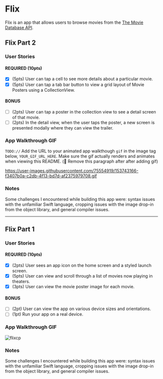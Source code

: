 # Flix

Flix is an app that allows users to browse movies from the [The Movie Database API](http://docs.themoviedb.apiary.io/#).

## Flix Part 2

### User Stories

#### REQUIRED (10pts)
- [x] (5pts) User can tap a cell to see more details about a particular movie.
- [x] (5pts) User can tap a tab bar button to view a grid layout of Movie Posters using a CollectionView.

#### BONUS
- [ ] (2pts) User can tap a poster in the collection view to see a detail screen of that movie.
- [ ] (2pts) In the detail view, when the user taps the poster, a new screen is presented modally where they can view the trailer.

### App Walkthrough GIF
`TODO://` Add the URL to your animated app walkthough `gif` in the image tag below, `YOUR_GIF_URL_HERE`. Make sure the gif actually renders and animates when viewing this README. (🚫 Remove this paragraph after after adding gif)

https://user-images.githubusercontent.com/75554919/153743166-f3407b0a-c2db-4f13-bd7d-af2375979708.gif

### Notes
Some challenges I encountered while building this app were: syntax issues with the unfamiliar Swift language, cropping issues with the image drop-in from the object library, and general compiler issues.

---

## Flix Part 1

### User Stories

#### REQUIRED (10pts)
- [x] (2pts) User sees an app icon on the home screen and a styled launch screen.
- [x] (5pts) User can view and scroll through a list of movies now playing in theaters.
- [x] (3pts) User can view the movie poster image for each movie.

#### BONUS
- [ ] (2pt) User can view the app on various device sizes and orientations.
- [ ] (1pt) Run your app on a real device.

### App Walkthrough GIF
![flixcp](https://user-images.githubusercontent.com/75554919/151689082-b8c5c5d8-6b1f-4978-870b-a4c19788d7a1.gif)




### Notes
Some challenges I encountered while building this app were: syntax issues with the unfamiliar Swift language, cropping issues with the image drop-in from the object library, and general compiler issues.
